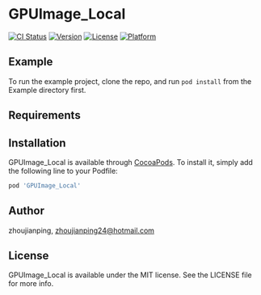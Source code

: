 # GPUImage_Local

[![CI Status](https://img.shields.io/travis/zhoujianping/GPUImage_Local.svg?style=flat)](https://travis-ci.org/zhoujianping/GPUImage_Local)
[![Version](https://img.shields.io/cocoapods/v/GPUImage_Local.svg?style=flat)](https://cocoapods.org/pods/GPUImage_Local)
[![License](https://img.shields.io/cocoapods/l/GPUImage_Local.svg?style=flat)](https://cocoapods.org/pods/GPUImage_Local)
[![Platform](https://img.shields.io/cocoapods/p/GPUImage_Local.svg?style=flat)](https://cocoapods.org/pods/GPUImage_Local)

## Example

To run the example project, clone the repo, and run `pod install` from the Example directory first.

## Requirements

## Installation

GPUImage_Local is available through [CocoaPods](https://cocoapods.org). To install
it, simply add the following line to your Podfile:

```ruby
pod 'GPUImage_Local'
```

## Author

zhoujianping, zhoujianping24@hotmail.com

## License

GPUImage_Local is available under the MIT license. See the LICENSE file for more info.
